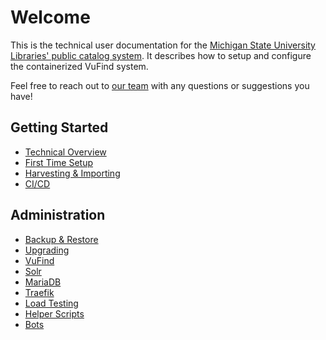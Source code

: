 # Welcome
This is the technical user documentation for the
[Michigan State University Libraries' public catalog system](https://catalog.lib.msu.edu/).
It describes how to setup and configure the containerized VuFind system.

Feel free to reach out to [our team](mailto:LIB.DL.pubcat@msu.edu) with any questions or
suggestions you have!

## Getting Started
* [Technical Overview](tech-overview.md)
* [First Time Setup](first-time-setup.md)
* [Harvesting & Importing](harvesting-and-importing.md)
* [CI/CD](CICD.md)

## Administration
* [Backup & Restore](backup-and-restore.md)
* [Upgrading](upgrading.md)
* [VuFind](vufind.md)
* [Solr](solr.md)
* [MariaDB](mariadb.md)
* [Traefik](traefik.md)
* [Load Testing](load-testing.md)
* [Helper Scripts](helper-scripts.md)
* [Bots](bots.md)
